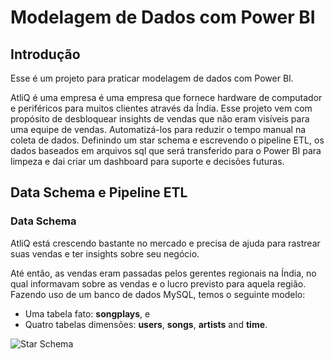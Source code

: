 # Modelagem de Dados com Power BI 

## Introdução

Esse é um projeto para praticar modelagem de dados com Power BI.

AtliQ é uma empresa é uma empresa que fornece hardware de computador e periféricos para muitos clientes através da Índia. Esse projeto vem com propósito de desbloquear insights de vendas que não eram visíveis para uma equipe de vendas. Automatizá-los para reduzir o tempo manual na coleta de dados. Definindo um star schema e escrevendo o pipeline ETL, os dados baseados em arquivos sql que será transferido para o Power BI para limpeza e dai criar um dashboard para suporte e decisões futuras.
## Data Schema e Pipeline ETL 

### Data Schema

AtliQ está crescendo bastante no mercado e precisa de ajuda para rastrear suas vendas e ter insights sobre seu negócio.

Até então, as vendas eram passadas pelos gerentes regionais na Índia, no qual informavam sobre as vendas e o lucro previsto para aquela região. Fazendo uso de um banco de dados MySQL, temos o seguinte modelo:

- Uma tabela fato: **songplays**, e 
- Quatro tabelas dimensões: **users**, **songs**, **artists** and **time**.

![Star Schema](images/star_schema.png)
